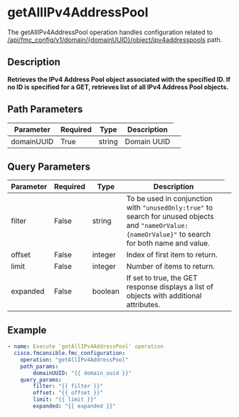 # getAllIPv4AddressPool

The getAllIPv4AddressPool operation handles configuration related to [/api/fmc_config/v1/domain/{domainUUID}/object/ipv4addresspools](/paths//api/fmc_config/v1/domain/{domain_uuid}/object/ipv4addresspools.md) path.&nbsp;
## Description
**Retrieves the IPv4 Address Pool object associated with the specified ID. If no ID is specified for a GET, retrieves list of all IPv4 Address Pool objects.**

## Path Parameters
| Parameter | Required | Type | Description |
| --------- | -------- | ---- | ----------- |
| domainUUID | True | string <td colspan=3> Domain UUID |

## Query Parameters
| Parameter | Required | Type | Description |
| --------- | -------- | ---- | ----------- |
| filter | False | string <td colspan=3> To be used in conjunction with <code>"unusedOnly:true"</code> to search for unused objects and <code>"nameOrValue:{nameOrValue}"</code> to search for both name and value. |
| offset | False | integer <td colspan=3> Index of first item to return. |
| limit | False | integer <td colspan=3> Number of items to return. |
| expanded | False | boolean <td colspan=3> If set to true, the GET response displays a list of objects with additional attributes. |

## Example
```yaml
- name: Execute 'getAllIPv4AddressPool' operation
  cisco.fmcansible.fmc_configuration:
    operation: "getAllIPv4AddressPool"
    path_params:
        domainUUID: "{{ domain_uuid }}"
    query_params:
        filter: "{{ filter }}"
        offset: "{{ offset }}"
        limit: "{{ limit }}"
        expanded: "{{ expanded }}"

```